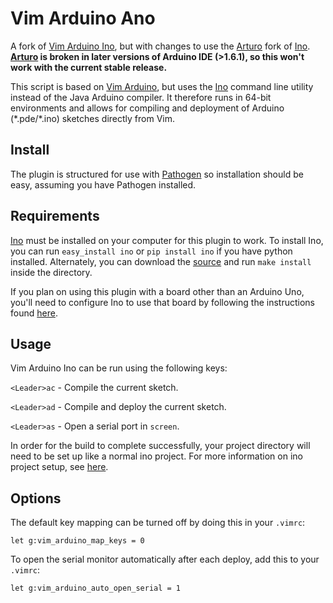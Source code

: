 # Vim Arduino Ano

A fork of [Vim Arduino Ino][vim-arduino-ino], but with changes to use the [Arturo][arturo] fork of [Ino][ino].  **[Arturo][arturo] is broken in later versions of Arduino IDE (>1.6.1), so this won't work with the current stable release.**

This script is based on [Vim Arduino][vim-arduino], but uses the
[Ino][ino] command line utility instead of the Java Arduino compiler.
It therefore runs in 64-bit environments and allows for compiling and
deployment of Arduino (\*.pde/\*.ino) sketches directly from Vim.

## Install

The plugin is structured for use with [Pathogen][pathogen] so installation
should be easy, assuming you have Pathogen installed.

## Requirements
[Ino][ino] must be installed on your computer for this plugin to work.
To install Ino, you can run ```easy_install ino``` or ```pip install ino```
if you have python installed. Alternately, you can download the [source][ino-source]
and run ```make install``` inside the directory.

If you plan on using this plugin with a board other than an Arduino
Uno, you'll need to configure Ino to use that board by following
the instructions found [here][ino-config].

## Usage
Vim Arduino Ino can be run using the following keys:

`<Leader>ac` - Compile the current sketch.

`<Leader>ad` - Compile and deploy the current sketch.

`<Leader>as` - Open a serial port in `screen`.

In order for the build to complete successfully, your project directory will need to be set up like a normal ino project. For more information on ino project setup, see [here][ino-project].


## Options
The default key mapping can be turned off by doing this in your `.vimrc`:

```
let g:vim_arduino_map_keys = 0
```

To open the serial monitor automatically after each deploy,
add this to your `.vimrc`:

```
let g:vim_arduino_auto_open_serial = 1
```
[arturo]: https://github.com/scottdarch/Arturo
[vim-arduino-ino]: https://github.com/jplaut/vim-arduino-ino
[ino-config]: http://inotool.org/quickstart#configuration-files
[ino-source]: https://pypi.python.org/pypi/ino/#downloads
[pathogen]: http://www.vim.org/scripts/script.php?script_id=2332
[ino]: http://inotool.org/
[vim-arduino]: https://github.com/tclem/vim-arduino
[arduino]: http://arduino.cc/en/Main/Software
[ino-project]: http://inotool.org/quickstart
